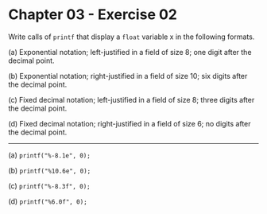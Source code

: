 # Chapter 03 - Exercise 02

Write calls of `printf` that display a `float` variable x in the following formats.

(a) Exponential notation; left-justified in a field of size 8; one digit after
the decimal point.

(b) Exponential notation; right-justified in a field of size 10; six digits
after the decimal point.

(c) Fixed decimal notation; left-justified in a field of size 8; three digits
after the decimal point.

(d) Fixed decimal notation; right-justified in a field of size 6; no digits
after the decimal point.


---

(a) `printf("%-8.1e", 0);`

(b) `printf("%10.6e", 0);`

(c) `printf("%-8.3f", 0);`

(d) `printf("%6.0f", 0);`
